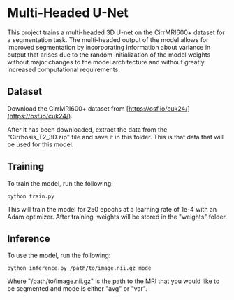 # Multi-Headed U-Net

This project trains a multi-headed 3D U-net on the CirrMRI600+ dataset for a segmentation task. The multi-headed output of the model allows for improved segmentation by incorporating information about variance in output that arises due to the random initialization of the model weights without major changes to the model architecture and without greatly increased computational requirements.

## Dataset

Download the CirrMRI600+ dataset from [https://osf.io/cuk24/](https://osf.io/cuk24/).

After it has been downloaded, extract the data from the "Cirrhosis_T2_3D.zip" file and save it in this folder. This is that data that will be used for this model.

## Training

To train the model, run the following:

```
python train.py
```

This will train the model for 250 epochs at a learning rate of 1e-4 with an Adam optimizer. After training, weights will be stored in the "weights" folder.

## Inference

To use the model, run the following:

```
python inference.py /path/to/image.nii.gz mode
```

Where "/path/to/image.nii.gz" is the path to the MRI that you would like to be segmented and mode is either "avg" or "var".
